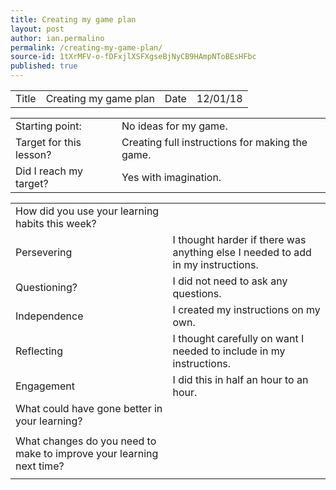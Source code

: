 ```yaml
---
title: Creating my game plan
layout: post
author: ian.permalino
permalink: /creating-my-game-plan/
source-id: 1tXrMFV-o-fDFxjlXSFXgseBjNyCB9HAmpNToBEsHFbc
published: true
---
```

<table>
  <tr>
    <td>Title</td>
    <td>Creating my game plan</td>
    <td>Date</td>
    <td>12/01/18</td>
  </tr>
</table>


<table>
  <tr>
    <td>Starting point:</td>
    <td>No ideas for my game.</td>
  </tr>
  <tr>
    <td>Target for this lesson?</td>
    <td>Creating full instructions for making the game.</td>
  </tr>
  <tr>
    <td>Did I reach my target? </td>
    <td>Yes with imagination.</td>
  </tr>
</table>


<table>
  <tr>
    <td>How did you use your learning habits this week?</td>
    <td></td>
  </tr>
  <tr>
    <td>Persevering</td>
    <td>I thought harder if there was anything else I needed to add in my instructions.</td>
  </tr>
  <tr>
    <td>Questioning?</td>
    <td>I did not need to ask any questions.</td>
  </tr>
  <tr>
    <td>Independence</td>
    <td>I created my instructions on my own.</td>
  </tr>
  <tr>
    <td>Reflecting</td>
    <td>I thought carefully on want I needed to include in my instructions.</td>
  </tr>
  <tr>
    <td>Engagement</td>
    <td>I did this in half an hour to an hour.</td>
  </tr>
  <tr>
    <td>What could have gone better in your learning?</td>
    <td></td>
  </tr>
  <tr>
    <td></td>
    <td></td>
  </tr>
  <tr>
    <td>What changes do you need to make to improve your learning next time?</td>
    <td></td>
  </tr>
  <tr>
    <td></td>
    <td></td>
  </tr>
</table>



